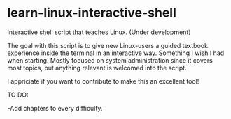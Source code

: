 # learn-linux-interactive-shell
Interactive shell script that teaches Linux. (Under development)

The goal with this script is to give new Linux-users a guided textbook experience inside the terminal in an interactive way. Something I wish I had when starting.
Mostly focused on system administration since it covers most topics, but anything relevant is welcomed into the script.

I appriciate if you want to contribute to make this an excellent tool!

TO DO:

-Add chapters to every difficulty.
